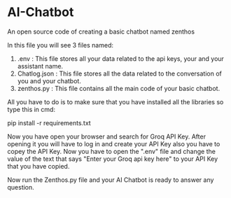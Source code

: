 # AI-Chatbot
An open source code of creating a basic chatbot named zenthos

In this file you will see 3 files named:
1) .env : This file stores all your data related to the api keys, your and your assistant name.
2) Chatlog.json : This file stores all the data related to the conversation of you and your chatbot.
3) zenthos.py : This file contains all the main code of your basic chatbot.

All you have to do is to make sure that you have installed all the libraries so type this in cmd:

pip install -r requirements.txt

Now you have open your browser and search for Groq API Key. After opening it you will have to log in
and create your API Key also you have to copey the API Key. Now you have to open the ".env" file and
change the value of the text that says "Enter your Groq api key here" to your API Key that you have
copied.

Now run the Zenthos.py file and your AI Chatbot is ready to answer any question.
